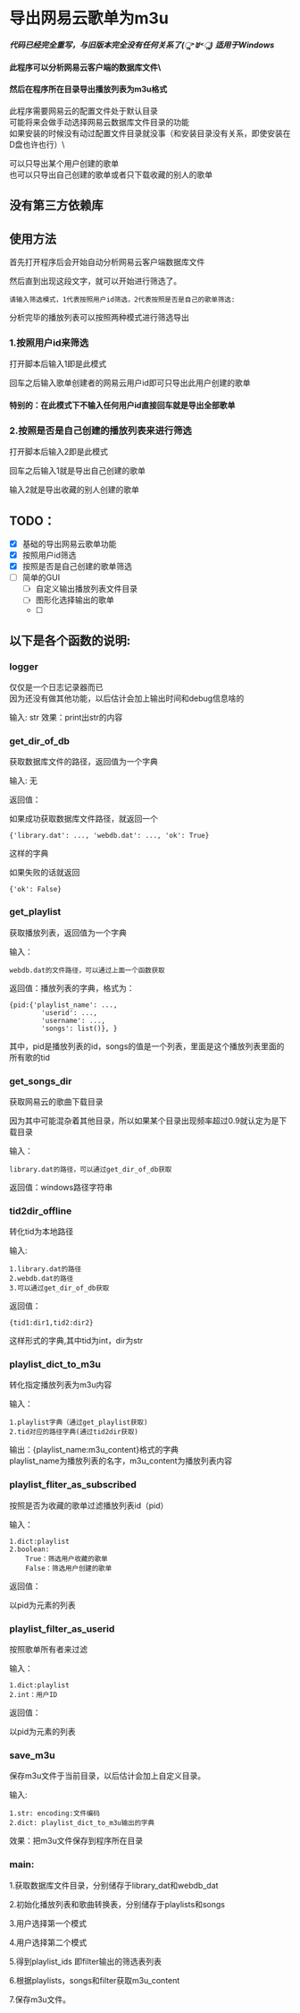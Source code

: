 # 导出网易云歌单为m3u

_**代码已经完全重写，与旧版本完全没有任何关系了(ૢ˃ꌂ˂ૢ)**_
**_适用于Windows_**

#### 此程序可以分析网易云客户端的数据库文件\
#### 然后在程序所在目录导出播放列表为m3u格式

此程序需要网易云的配置文件处于默认目录\
可能将来会做手动选择网易云数据库文件目录的功能\
如果安装的时候没有动过配置文件目录就没事（和安装目录没有关系，即使安装在D盘也许也行）\

可以只导出某个用户创建的歌单\
也可以只导出自己创建的歌单或者只下载收藏的别人的歌单

## 没有第三方依赖库

## 使用方法

首先打开程序后会开始自动分析网易云客户端数据库文件

然后直到出现这段文字，就可以开始进行筛选了。

    请输入筛选模式，1代表按照用户id筛选，2代表按照是否是自己的歌单筛选:

分析完毕的播放列表可以按照两种模式进行筛选导出

### 1.按照用户id来筛选

打开脚本后输入1即是此模式

回车之后输入歌单创建者的网易云用户id即可只导出此用户创建的歌单

#### 特别的：在此模式下不输入任何用户id直接回车就是导出全部歌单

### 2.按照是否是自己创建的播放列表来进行筛选

打开脚本后输入2即是此模式

回车之后输入1就是导出自己创建的歌单

输入2就是导出收藏的别人创建的歌单

## TODO：

- [x] 基础的导出网易云歌单功能
- [x] 按照用户id筛选
- [x] 按照是否是自己创建的歌单筛选
- [ ] 简单的GUI
    - [ ] 自定义输出播放列表文件目录
    - [ ] 图形化选择输出的歌单
    - [ ] 

## 以下是各个函数的说明:

### logger
仅仅是一个日志记录器而已\
因为还没有做其他功能，以后估计会加上输出时间和debug信息啥的

输入: str
效果：print出str的内容
    
### get_dir_of_db
获取数据库文件的路径，返回值为一个字典
 
输入: 无
 
返回值： 
 
如果成功获取数据库文件路径，就返回一个

    {'library.dat': ..., 'webdb.dat': ..., 'ok': True}
    
这样的字典

如果失败的话就返回

    {'ok': False}
    
### get_playlist
获取播放列表，返回值为一个字典

输入：

    webdb.dat的文件路径，可以通过上面一个函数获取

返回值：播放列表的字典，格式为：

    {pid:{'playlist_name': ...,
            'userid': ...,
            'username': ...,
            'songs': list()}, }
            
其中，pid是播放列表的id，songs的值是一个列表，里面是这个播放列表里面的所有歌的tid

### get_songs_dir
获取网易云的歌曲下载目录

因为其中可能混杂着其他目录，所以如果某个目录出现频率超过0.9就认定为是下载目录

输入：
    
    library.dat的路径，可以通过get_dir_of_db获取

返回值：windows路径字符串

### tid2dir_offline
转化tid为本地路径

输入:

    1.library.dat的路径
    2.webdb.dat的路径
    3.可以通过get_dir_of_db获取

返回值：

    {tid1:dir1,tid2:dir2}
    
这样形式的字典,其中tid为int，dir为str

### playlist_dict_to_m3u
转化指定播放列表为m3u内容

输入：
    
    1.playlist字典（通过get_playlist获取)
    2.tid对应的路径字典(通过tid2dir获取)

输出：{playlist_name:m3u_content}格式的字典\
playlist_name为播放列表的名字，m3u_content为播放列表内容

### playlist_fliter_as_subscribed
按照是否为收藏的歌单过滤播放列表id（pid）

输入：
    
    1.dict:playlist
    2.boolean:
        True：筛选用户收藏的歌单
        False：筛选用户创建的歌单
        
返回值：

以pid为元素的列表

### playlist_filter_as_userid
按照歌单所有者来过滤

输入：

    1.dict:playlist
    2.int：用户ID
    
返回值：

以pid为元素的列表

### save_m3u
保存m3u文件于当前目录，以后估计会加上自定义目录。

输入:

    1.str: encoding:文件编码
    2.dict: playlist_dict_to_m3u输出的字典
    
效果：把m3u文件保存到程序所在目录

### main:

1.获取数据库文件目录，分别储存于library_dat和webdb_dat

2.初始化播放列表和歌曲转换表，分别储存于playlists和songs

3.用户选择第一个模式

4.用户选择第二个模式

5.得到playlist_ids 即filter输出的筛选表列表

6.根据playlists，songs和filter获取m3u_content

7.保存m3u文件。